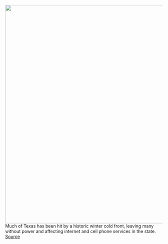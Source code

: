 <img src='https://cdn.vox-cdn.com/thumbor/CXQkTuKYK9v0_xstXMGaSMsOBhw=/0x0:2040x1360/1200x800/filters:focal(857x517:1183x843)/cdn.vox-cdn.com/uploads/chorus_image/image/68821817/acastro__171016_1777_0001_v1.0.jpg' width='700px' /><br/>
Much of Texas has been hit by a historic winter cold front, leaving many without power and affecting internet and cell phone services in the state.
<a href='https://www.theverge.com/2021/2/15/22284309/texas-winter-storms-internet-cell-network-issues-t-mobile-att-spectrum'> Source <a/>